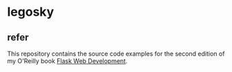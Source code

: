 # legosky



## refer
This repository contains the source code examples for the second edition of my O'Reilly book [Flask Web Development](http://www.flaskbook.com).

